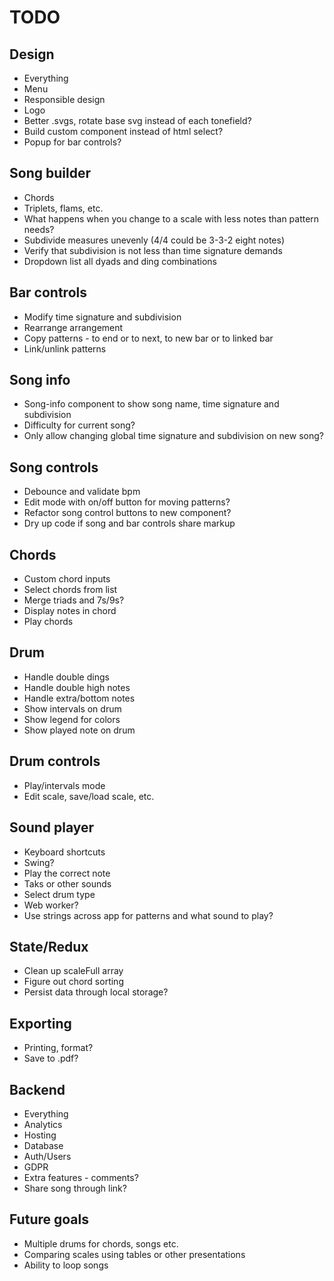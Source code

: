 # TODO

## Design

* Everything
* Menu
* Responsible design
* Logo
* Better .svgs, rotate base svg instead of each tonefield?
* Build custom component instead of html select?
* Popup for bar controls?

## Song builder

* Chords
* Triplets, flams, etc.
* What happens when you change to a scale with less notes than pattern needs?
* Subdivide measures unevenly (4/4 could be 3-3-2 eight notes)
* Verify that subdivision is not less than time signature demands
* Dropdown list all dyads and ding combinations

## Bar controls

* Modify time signature and subdivision
* Rearrange arrangement
* Copy patterns - to end or to next, to new bar or to linked bar
* Link/unlink patterns

## Song info

* Song-info component to show song name, time signature and subdivision
* Difficulty for current song?
* Only allow changing global time signature and subdivision on new song?

## Song controls

* Debounce and validate bpm
* Edit mode with on/off button for moving patterns?
* Refactor song control buttons to new component?
* Dry up code if song and bar controls share markup

## Chords

* Custom chord inputs
* Select chords from list
* Merge triads and 7s/9s?
* Display notes in chord
* Play chords

## Drum

* Handle double dings
* Handle double high notes
* Handle extra/bottom notes
* Show intervals on drum
* Show legend for colors
* Show played note on drum

## Drum controls

* Play/intervals mode
* Edit scale, save/load scale, etc.

## Sound player

* Keyboard shortcuts
* Swing?
* Play the correct note
* Taks or other sounds
* Select drum type
* Web worker?
* Use strings across app for patterns and what sound to play?

## State/Redux

* Clean up scaleFull array
* Figure out chord sorting
* Persist data through local storage?

## Exporting
  
* Printing, format?
* Save to .pdf?

## Backend

* Everything
* Analytics
* Hosting
* Database
* Auth/Users
* GDPR
* Extra features - comments?
* Share song through link?

## Future goals

* Multiple drums for chords, songs etc.
* Comparing scales using tables or other presentations
* Ability to loop songs
